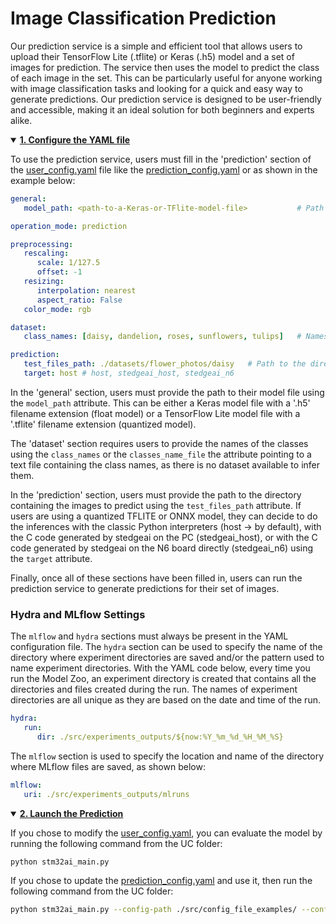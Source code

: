  # Image Classification Prediction

Our prediction service is a simple and efficient tool that allows users to upload their TensorFlow Lite (.tflite) or Keras (.h5) model and a set of images for prediction. The service then uses the model to predict the class of each image in the set. This can be particularly useful for anyone working with image classification tasks and looking for a quick and easy way to generate predictions. Our prediction service is designed to be user-friendly and accessible, making it an ideal solution for both beginners and experts alike.

<details open>
<summary><a href="#1"><b>1. Configure the YAML file</b></a></summary><a id="1"></a>

To use the prediction service, users must fill in the 'prediction' section of the [user_config.yaml](../user_config.yaml) file like the [prediction_config.yaml](../src/config_file_examples/prediction_config.yaml) or as shown in the example below:

```yaml
general:
   model_path: <path-to-a-Keras-or-TFlite-model-file>           # Path to the model to use to make predictions

operation_mode: prediction

preprocessing:
   rescaling:
      scale: 1/127.5
      offset: -1
   resizing:
      interpolation: nearest
      aspect_ratio: False
   color_mode: rgb

dataset:
   class_names: [daisy, dandelion, roses, sunflowers, tulips]   # Names of the classes

prediction:
   test_files_path: ./datasets/flower_photos/daisy   # Path to the directory containing the images to predict
   target: host # host, stedgeai_host, stedgeai_n6
```

In the 'general' section, users must provide the path to their model file using the `model_path` attribute. This can be either a Keras model file with a '.h5' filename extension (float model) or a TensorFlow Lite model file with a '.tflite' filename extension (quantized model).

The 'dataset' section requires users to provide the names of the classes using the `class_names` or the `classes_name_file` the attribute pointing to a text file containing the class names, as there is no dataset available to infer them.

In the 'prediction' section, users must provide the path to the directory containing the images to predict using the `test_files_path` attribute. If users are using a quantized TFLITE or ONNX model, they can decide to do the inferences with the classic Python interpreters (host -> by default), with the C code generated by stedgeai on the PC (stedgeai_host), or with the C code generated by stedgeai on the N6 board directly (stedgeai_n6) using the `target` attribute.

Finally, once all of these sections have been filled in, users can run the prediction service to generate predictions for their set of images.

### Hydra and MLflow Settings

The `mlflow` and `hydra` sections must always be present in the YAML configuration file. The `hydra` section can be used to specify the name of the directory where experiment directories are saved and/or the pattern used to name experiment directories. With the YAML code below, every time you run the Model Zoo, an experiment directory is created that contains all the directories and files created during the run. The names of experiment directories are all unique as they are based on the date and time of the run.

```yaml
hydra:
   run:
      dir: ./src/experiments_outputs/${now:%Y_%m_%d_%H_%M_%S}
```

The `mlflow` section is used to specify the location and name of the directory where MLflow files are saved, as shown below:

```yaml
mlflow:
   uri: ./src/experiments_outputs/mlruns
```

</details>

<details open>
<summary><a href="#2"><b>2. Launch the Prediction</b></a></summary><a id="2"></a>

If you chose to modify the [user_config.yaml](../user_config.yaml), you can evaluate the model by running the following command from the UC folder:

```bash
python stm32ai_main.py 
```
If you chose to update the [prediction_config.yaml](../src/config_file_examples/prediction_config.yaml) and use it, then run the following command from the UC folder:

```bash
python stm32ai_main.py --config-path ./src/config_file_examples/ --config-name prediction_config.yaml
```

</details>
